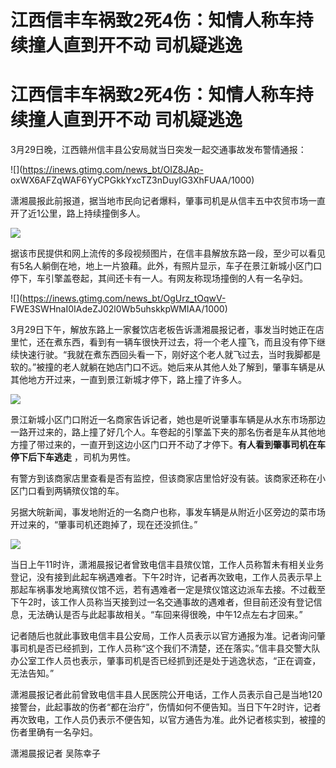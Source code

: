 # 江西信丰车祸致2死4伤：知情人称车持续撞人直到开不动 司机疑逃逸

# 江西信丰车祸致2死4伤：知情人称车持续撞人直到开不动 司机疑逃逸

3月29日晚，江西赣州信丰县公安局就当日突发一起交通事故发布警情通报：

![](https://inews.gtimg.com/news_bt/OIZ8JAp-
oxWX6AFZqWAF6YyCPGkkYxcTZ3nDuyIG3XhFUAA/1000)

潇湘晨报此前报道，据当地市民向记者爆料，肇事司机是从信丰五中农贸市场一直开了近1公里，路上持续撞倒多人。

![](https://inews.gtimg.com/news_bt/OK0z0AV4QWDhh3A4yTc9b7-xaHkaj8FYKYTB9y0qDMV8AAA/1000)

据该市民提供和网上流传的多段视频图片，在信丰县解放东路一段，至少可以看见有5名人躺倒在地，地上一片狼藉。此外，有照片显示，车子在景江新城小区门口停下，车引擎盖卷起，其间还卡有一人。有网友称现场撞倒的人有一名孕妇。

![](https://inews.gtimg.com/news_bt/OgUrz_tOqwV-
FWE3SWHnaI0IAdeZJ02l0Wb5uhskkpWMIAA/1000)

3月29日下午，解放东路上一家餐饮店老板告诉潇湘晨报记者，事发当时她正在店里忙，还在煮东西，看到有一辆车很快开过去，将一个老人撞飞，而且没有停下继续快速行驶。“我就在煮东西回头看一下，刚好这个老人就飞过去，当时我脚都是软的。”被撞的老人就躺在她店门口不远。她后来从其他人处了解到，肇事车辆是从其他地方开过来，一直到景江新城才停下，路上撞了许多人。

![](https://inews.gtimg.com/news_bt/OLGRRjiv12iVr0B3g43YM3MBdYKv4J-pmaevsaXpp83WoAA/1000)

景江新城小区门口附近一名商家告诉记者，她也是听说肇事车辆是从水东市场那边一路开过来的，路上撞了好几个人。车卷起的引擎盖下夹的那名伤者是车从其他地方撞了带过来的，一直开到这边小区门口开不动了才停下。**有人看到肇事司机在车停下后下车逃走**
，司机为男性。

有警方到该商家店里查看是否有监控，但该商家店里恰好没有装。该商家还称在小区门口看到两辆殡仪馆的车。

另据大皖新闻，事发地附近的一名商户也称，事发车辆是从附近小区旁边的菜市场开过来的，“肇事司机还跑掉了，现在还没抓住。”

![](https://inews.gtimg.com/news_bt/OtXiV53H9dMQ-1gcntzKf4yIsCHUqZ3EjOBevnbUWLm4cAA/1000)

当日上午11时许，潇湘晨报记者曾致电信丰县殡仪馆，工作人员称暂未有相关业务登记，没有接到此起车祸遇难者。下午2时许，记者再次致电，工作人员表示早上那起车祸事发地离殡仪馆不远，若有遇难者一定是殡仪馆这边派车去接。不过截至下午2时，该工作人员称当天接到过一名交通事故的遇难者，但目前还没有登记信息，无法确认是否与此起事故相关。“车回来得很晚，中午12点左右才回来。”

记者随后也就此事致电信丰县公安局，工作人员表示以官方通报为准。记者询问肇事司机是否已经抓到，工作人员称“这个我们不清楚，还在落实。”信丰县交警大队办公室工作人员也表示，肇事司机是否已经抓到还是处于逃逸状态，“正在调查，无法告知。”

潇湘晨报记者此前曾致电信丰县人民医院公开电话，工作人员表示自己是当地120接警台，此起事故的伤者“都在治疗”，伤情如何不便告知。当日下午2时许，记者再次致电，工作人员仍表示不便告知，以官方通告为准。此外记者核实到，被撞的伤者里确有一名孕妇。

潇湘晨报记者 吴陈幸子

